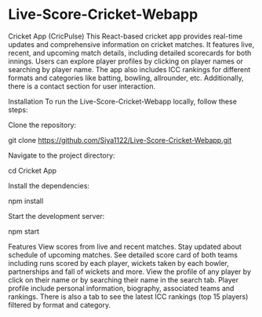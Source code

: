 # Live-Score-Cricket-Webapp

Cricket App (CricPulse)
This React-based cricket app provides real-time updates and comprehensive information on cricket matches. It features live, recent, and upcoming match details, including detailed scorecards for both innings. Users can explore player profiles by clicking on player names or searching by player name. The app also includes ICC rankings for different formats and categories like batting, bowling, allrounder, etc. Additionally, there is a contact section for user interaction.

Installation
To run the Live-Score-Cricket-Webapp locally, follow these steps:

Clone the repository:

git clone https://github.com/Siya1122/Live-Score-Cricket-Webapp.git

Navigate to the project directory:

cd Cricket App

Install the dependencies:

npm install

Start the development server:

npm start

Features
View scores from live and recent matches.
Stay updated about schedule of upcoming matches.
See detailed score card of both teams including runs scored by each player, wickets taken by each bowler, partnerships and fall of wickets and more.
View the profile of any player by click on their name or by searching their name in the search tab. Player profile include personal information, biography, associated teams and rankings.
There is also a tab to see the latest ICC rankings (top 15 players) filtered by format and category.
